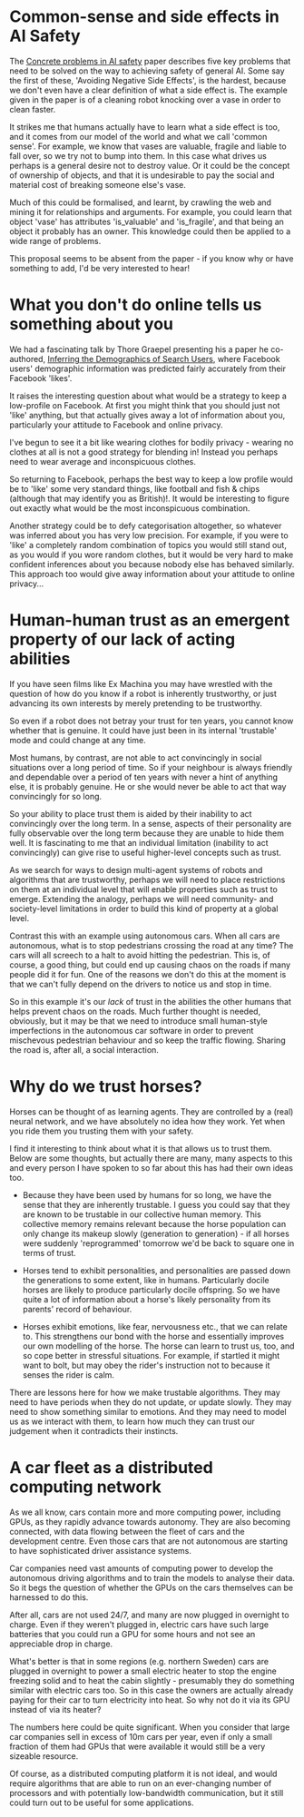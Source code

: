 # Common-sense and side effects in AI Safety

The [Concrete problems in AI safety](https://arxiv.org/abs/1606.06565) paper  describes five key problems that need to be solved on the way to achieving safety of general AI. Some say the first of these, 'Avoiding Negative Side Effects', is the hardest, because we don't even have a clear definition of what a side effect is. The example given in the paper is of a cleaning robot knocking over a vase in order to clean faster.

It strikes me that humans actually have to learn what a side effect is too, and it comes from our model of the world and what we call 'common sense'.  For example, we know that vases are valuable, fragile and liable to fall over, so we try not to bump into them.  In this case what drives us perhaps is a general desire not to destroy value.  Or it could be the concept of ownership of objects, and that it is undesirable to pay the social and material cost of breaking someone else's vase.

Much of this could be formalised, and learnt, by crawling the web and mining it for relationships and arguments.  For example, you could learn that object 'vase' has attributes 'is_valuable' and 'is_fragile', and that being an object it probably has an owner. This knowledge could then be applied to a wide range of problems.

This proposal seems to be absent from the paper - if you know why or have something to add, I'd be very interested to hear!


# What you don't do online tells us something about you
We had a fascinating talk by Thore Graepel presenting his a paper he co-authored, [Inferring the Demographics of Search Users](https://www.gsb.stanford.edu/sites/gsb/files/conf-presentations/www2013.pdf), where Facebook users' demographic information was predicted fairly accurately from their Facebook 'likes'.

It raises the interesting question about what would be a strategy to keep a low-profile on Facebook.  At first you might think that you should just not 'like' anything, but that actually gives away a lot of information about you, particularly your attitude to Facebook and online privacy.

I've begun to see it a bit like wearing clothes for bodily privacy - wearing no clothes at all is not a good strategy for blending in!  Instead you perhaps need to wear average and inconspicuous clothes.

So returning to Facebook, perhaps the best way to keep a low profile would be to 'like' some very standard things, like football and fish & chips (although that may identify you as British)!.  It would be interesting to figure out exactly what would be the most inconspicuous combination.

Another strategy could be to defy categorisation altogether, so whatever was inferred about you has very low precision.  For example, if you were to 'like' a completely random combination of topics you would still stand out, as you would if you wore random clothes, but it would be very hard to make confident inferences about you because nobody else has behaved similarly. This approach too would give away information about your attitude to online privacy...

# Human-human trust as an emergent property of our lack of acting abilities

If you have seen films like Ex Machina you may have wrestled with the question of how do you know if a robot is inherently trustworthy, or just advancing its own interests by merely pretending to be trustworthy.

So even if a robot does not betray your trust for ten years, you cannot know whether that is genuine.  It could have just been in its internal 'trustable' mode and could change at any time.

Most humans, by contrast, are not able to act convincingly in social situations over a long period of time. So if your neighbour is always friendly and dependable over a period of ten years with never a hint of anything else, it is probably genuine. He or she would never be able to act that way convincingly for so long.

So your ability to place trust them is aided by their inability to act convincingly over the long term.  In a sense, aspects of their personality are fully observable over the long term because they are unable to hide them well. It is fascinating to me that an individual limitation (inability to act convincingly) can give rise to useful higher-level concepts such as trust.

As we search for ways to design multi-agent systems of robots and algorithms that are trustworthy, perhaps we will need to place restrictions on them at an individual level that will enable properties such as trust to emerge.  Extending the analogy, perhaps we will need community- and society-level limitations in order to build this kind of property at a global level.

Contrast this with an example using autonomous cars.  When all cars are autonomous, what is to stop pedestrians crossing the road at any time?  The cars will all screech to a halt to avoid hitting the pedestrian.  This is, of course, a good thing, but could end up causing chaos on the roads if many people did it for fun.  One of the reasons we don't do this at the moment is that we can't fully depend on the drivers to notice us and stop in time.

So in this example it's our *lack* of trust in the abilities the other humans that helps prevent chaos on the roads.  Much further thought is needed, obviously, but it may be that we need to introduce small human-style imperfections in the autonomous car software in order to prevent mischevous pedestrian behaviour and so keep the traffic flowing.  Sharing the road is, after all, a social interaction.


# Why do we trust horses?
Horses can be thought of as learning agents.  They are controlled by a (real) neural network, and we have absolutely no idea how they work.  Yet when you ride them you trusting them with your safety.

I find it interesting to think about what it is that allows us to trust them.  Below are some thoughts, but actually there are many, many aspects to this and every person I have spoken to so far about this has had their own ideas too.

* Because they have been used by humans for so long, we have the sense that they are inherently trustable.  I guess you could say that they are known to be trustable in our collective human memory. This collective memory remains relevant because the horse population can only change its makeup slowly (generation to generation) - if all horses were suddenly 'reprogrammed' tomorrow we'd be back to square one in terms of trust.

* Horses tend to exhibit personalities, and personalities are passed down the generations to some extent, like in humans. Particularly docile horses are likely to produce particularly docile offspring.  So we have quite a lot of information about a horse's likely personality from its parents' record of behaviour.

* Horses exhibit emotions, like fear, nervousness etc., that we can relate to.  This strengthens our bond with the horse and essentially improves our own modelling of the horse. The horse can learn to trust us, too, and so cope better in stressful situations.  For example, if startled it might want to bolt, but may obey the rider's instruction not to because it senses the rider is calm.

There are lessons here for how we make trustable algorithms.  They may need to have periods when they do not update, or update slowly.  They may need to show something similar to emotions.  And they may need to model us as we interact with them, to learn how much they can trust our judgement when it contradicts their instincts.

# A car fleet as a distributed computing network
As we all know, cars contain more and more computing power, including GPUs, as they rapidly advance towards autonomy.  They are also becoming connected, with data flowing between the fleet of cars and the development centre. Even those cars that are not autonomous are starting to have sophisticated driver assistance systems.

Car companies need vast amounts of computing power to develop the autonomous driving algorithms and to train the models to analyse their data. So it begs the question of whether the GPUs on the cars themselves can be harnessed to do this.

After all, cars are not used 24/7, and many are now plugged in overnight to charge.  Even if they weren't plugged in, electric cars have such large batteries that you could run a GPU for some hours and not see an appreciable drop in charge.

What's better is that in some regions (e.g. northern Sweden) cars are plugged in overnight to power a small electric heater to stop the engine freezing solid and to heat the cabin slightly - presumably they do something similar with electric cars too. So in this case the owners are actually already paying for their car to turn electricity into heat.  So why not do it via its GPU instead of via its heater?

The numbers here could be quite significant.  When you consider that large car companies sell in excess of 10m cars per year, even if only a small fraction of them had GPUs that were available it would still be a very sizeable resource.

Of course, as a distributed computing platform it is not ideal, and would require algorithms that are able to run on an ever-changing number of processors and with potentially low-bandwidth communication, but it still could turn out to be useful for some applications.
